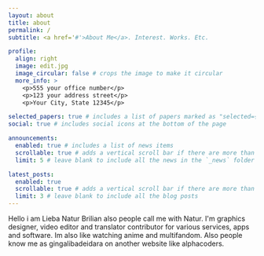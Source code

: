 ```yaml
---
layout: about
title: about
permalink: /
subtitle: <a href='#'>About Me</a>. Interest. Works. Etc.

profile:
  align: right
  image: edit.jpg
  image_circular: false # crops the image to make it circular
  more_info: >
    <p>555 your office number</p>
    <p>123 your address street</p>
    <p>Your City, State 12345</p>

selected_papers: true # includes a list of papers marked as "selected={true}"
social: true # includes social icons at the bottom of the page

announcements:
  enabled: true # includes a list of news items
  scrollable: true # adds a vertical scroll bar if there are more than 3 news items
  limit: 5 # leave blank to include all the news in the `_news` folder

latest_posts:
  enabled: true
  scrollable: true # adds a vertical scroll bar if there are more than 3 new posts items
  limit: 3 # leave blank to include all the blog posts
---
```



Hello i am Lieba Natur Brilian also people call me with Natur. I'm graphics designer, video editor and translator contributor for various services, apps and software. Im also like watching anime and multifandom. Also people know me as gingalibadeidara on another website like alphacoders.
